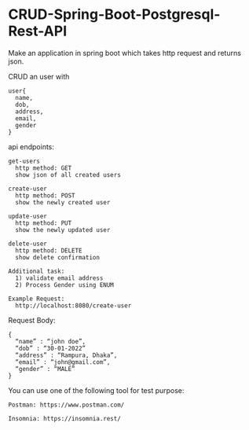# CRUD-Spring-Boot-Postgresql-Rest-API

Make an application in spring boot which takes http request and returns json.

  
  CRUD an user with
  
    user{
      name,
      dob,
      address,
      email,
      gender
    }
    
  api endpoints:
    
    get-users
      http method: GET
      show json of all created users

    create-user
      http method: POST
      show the newly created user
      
    update-user
      http method: PUT
      show the newly updated user
      
    delete-user
      http method: DELETE
      show delete confirmation

    Additional task:
      1) validate email address
      2) Process Gender using ENUM
      
    Example Request:
      http://localhost:8080/create-user

  Request Body:

    {
      “name” : “john doe”,
      “dob” : “30-01-2022”
      “address” : “Rampura, Dhaka”,
      “email” : “john@gmail.com”,
      “gender” : “MALE”
    }

You can use one of the following tool for test purpose:

    Postman: https://www.postman.com/
    
    Insomnia: https://insomnia.rest/
